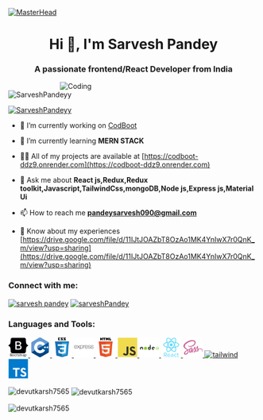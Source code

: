 [![MasterHead](https://globaleducation.s3.ap-south-1.amazonaws.com/globaledu/gif/front-end-development.gif)](https://SarveshPandeyy.io)

<h1 align="center">Hi 👋, I'm Sarvesh Pandey</h1>
<h3 align="center">A passionate frontend/React Developer from India</h3>
<img align="right" alt="Coding" width="400" src="https://cdn.dribbble.com/users/1162077/screenshots/3848914/programmer.gif">

<p align="left"> <img src="https://komarev.com/ghpvc/?username=devutkarsh7565&label=Profile%20views&color=0e75b6&style=flat" alt="SarveshPandeyy" /> </p>

<p align="left"> <a href="https://github.com/ryo-ma/github-profile-trophy"><img src="https://github-profile-trophy.vercel.app/?username=SarveshPandeyy" alt="SarveshPandeyy" /></a> </p>

- 🔭 I’m currently working on [CodBoot](https://codboot-ddz9.onrender.com)

- 🌱 I’m currently learning **MERN STACK**

- 👨‍💻 All of my projects are available at [https://codboot-ddz9.onrender.com](https://codboot-ddz9.onrender.com)

- 💬 Ask me about **React js,Redux,Redux toolkit,Javascript,TailwindCss,mongoDB,Node js,Express js,Material Ui**

- 📫 How to reach me **pandeysarvesh090@gmail.com**

- 📄 Know about my experiences [https://drive.google.com/file/d/11IJtJOAZbT8OzAo1MK4YnIwX7r0QnK_m/view?usp=sharing](https://drive.google.com/file/d/11IJtJOAZbT8OzAo1MK4YnIwX7r0QnK_m/view?usp=sharing)

<h3 align="left">Connect with me:</h3>
<p align="left">
<a href="https://linkedin.com/in/SarveshPandeyy" target="blank"><img align="center" src="https://raw.githubusercontent.com/rahuldkjain/github-profile-readme-generator/master/src/images/icons/Social/linked-in-alt.svg" alt="sarvesh pandey" height="30" width="40" /></a>
<a href="https://instagram.com/its_sarveshpandey" target="blank"><img align="center" src="https://raw.githubusercontent.com/rahuldkjain/github-profile-readme-generator/master/src/images/icons/Social/instagram.svg" alt="sarveshPandey" height="30" width="40" /></a>

<h3 align="left">Languages and Tools:</h3>
<p align="left"> <a href="https://getbootstrap.com" target="_blank" rel="noreferrer"> <img src="https://raw.githubusercontent.com/devicons/devicon/master/icons/bootstrap/bootstrap-plain-wordmark.svg" alt="bootstrap" width="40" height="40"/> </a> <a href="https://www.w3schools.com/cpp/" target="_blank" rel="noreferrer"> <img src="https://raw.githubusercontent.com/devicons/devicon/master/icons/cplusplus/cplusplus-original.svg" alt="cplusplus" width="40" height="40"/> </a> <a href="https://www.w3schools.com/css/" target="_blank" rel="noreferrer"> <img src="https://raw.githubusercontent.com/devicons/devicon/master/icons/css3/css3-original-wordmark.svg" alt="css3" width="40" height="40"/> </a> <a href="https://expressjs.com" target="_blank" rel="noreferrer"> <img src="https://raw.githubusercontent.com/devicons/devicon/master/icons/express/express-original-wordmark.svg" alt="express" width="40" height="40"/> </a> <a href="https://www.w3.org/html/" target="_blank" rel="noreferrer"> <img src="https://raw.githubusercontent.com/devicons/devicon/master/icons/html5/html5-original-wordmark.svg" alt="html5" width="40" height="40"/> </a> <a href="https://developer.mozilla.org/en-US/docs/Web/JavaScript" target="_blank" rel="noreferrer"> <img src="https://raw.githubusercontent.com/devicons/devicon/master/icons/javascript/javascript-original.svg" alt="javascript" width="40" height="40"/> </a> <a href="https://nodejs.org" target="_blank" rel="noreferrer"> <img src="https://raw.githubusercontent.com/devicons/devicon/master/icons/nodejs/nodejs-original-wordmark.svg" alt="nodejs" width="40" height="40"/> </a> <a href="https://reactjs.org/" target="_blank" rel="noreferrer"> <img src="https://raw.githubusercontent.com/devicons/devicon/master/icons/react/react-original-wordmark.svg" alt="react" width="40" height="40"/> </a> <a href="https://sass-lang.com" target="_blank" rel="noreferrer"> <img src="https://raw.githubusercontent.com/devicons/devicon/master/icons/sass/sass-original.svg" alt="sass" width="40" height="40"/> </a> <a href="https://tailwindcss.com/" target="_blank" rel="noreferrer"> <img src="https://www.vectorlogo.zone/logos/tailwindcss/tailwindcss-icon.svg" alt="tailwind" width="40" height="40"/> </a> <a href="https://www.typescriptlang.org/" target="_blank" rel="noreferrer"> <img src="https://raw.githubusercontent.com/devicons/devicon/master/icons/typescript/typescript-original.svg" alt="typescript" width="40" height="40"/> </a> </p>

<p><img align="left" src="https://github-readme-stats.vercel.app/api/top-langs?username=SarveshPandeyy&show_icons=true&locale=en&layout=compact" alt="devutkarsh7565" /></p>

<p>&nbsp;<img align="center" src="https://github-readme-stats.vercel.app/api?username=SarveshPandeyy&show_icons=true&locale=en" alt="devutkarsh7565" /></p>

<p><img align="center" src="https://github-readme-streak-stats.herokuapp.com/?user=SarveshPandeyy&" alt="devutkarsh7565" /></p>
